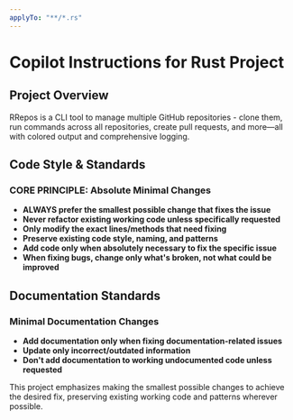 ```yaml
---
applyTo: "**/*.rs"
---
```


# Copilot Instructions for Rust Project

## Project Overview

RRepos is a CLI tool to manage multiple GitHub repositories - clone them, run
commands across all repositories, create pull requests, and more—all with
colored output and comprehensive logging.

## Code Style & Standards

### **CORE PRINCIPLE: Absolute Minimal Changes**

- **ALWAYS prefer the smallest possible change that fixes the issue**
- **Never refactor existing working code unless specifically requested**
- **Only modify the exact lines/methods that need fixing**
- **Preserve existing code style, naming, and patterns**
- **Add code only when absolutely necessary to fix the specific issue**
- **When fixing bugs, change only what's broken, not what could be improved**


## Documentation Standards

### Minimal Documentation Changes
- **Add documentation only when fixing documentation-related issues**
- **Update only incorrect/outdated information**
- **Don't add documentation to working undocumented code unless requested**

This project emphasizes making the smallest possible changes to achieve the
desired fix, preserving existing working code and patterns wherever possible.